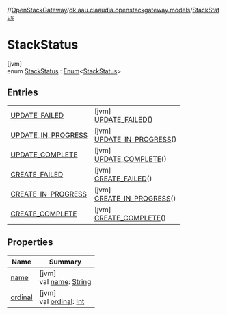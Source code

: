 //[OpenStackGateway](../../../index.md)/[dk.aau.claaudia.openstackgateway.models](../index.md)/[StackStatus](index.md)

# StackStatus

[jvm]\
enum [StackStatus](index.md) : [Enum](https://kotlinlang.org/api/latest/jvm/stdlib/kotlin/-enum/index.html)&lt;[StackStatus](index.md)&gt;

## Entries

| | |
|---|---|
| [UPDATE_FAILED](-u-p-d-a-t-e_-f-a-i-l-e-d/index.md) | [jvm]<br>[UPDATE_FAILED](-u-p-d-a-t-e_-f-a-i-l-e-d/index.md)() |
| [UPDATE_IN_PROGRESS](-u-p-d-a-t-e_-i-n_-p-r-o-g-r-e-s-s/index.md) | [jvm]<br>[UPDATE_IN_PROGRESS](-u-p-d-a-t-e_-i-n_-p-r-o-g-r-e-s-s/index.md)() |
| [UPDATE_COMPLETE](-u-p-d-a-t-e_-c-o-m-p-l-e-t-e/index.md) | [jvm]<br>[UPDATE_COMPLETE](-u-p-d-a-t-e_-c-o-m-p-l-e-t-e/index.md)() |
| [CREATE_FAILED](-c-r-e-a-t-e_-f-a-i-l-e-d/index.md) | [jvm]<br>[CREATE_FAILED](-c-r-e-a-t-e_-f-a-i-l-e-d/index.md)() |
| [CREATE_IN_PROGRESS](-c-r-e-a-t-e_-i-n_-p-r-o-g-r-e-s-s/index.md) | [jvm]<br>[CREATE_IN_PROGRESS](-c-r-e-a-t-e_-i-n_-p-r-o-g-r-e-s-s/index.md)() |
| [CREATE_COMPLETE](-c-r-e-a-t-e_-c-o-m-p-l-e-t-e/index.md) | [jvm]<br>[CREATE_COMPLETE](-c-r-e-a-t-e_-c-o-m-p-l-e-t-e/index.md)() |

## Properties

| Name | Summary |
|---|---|
| [name](-c-r-e-a-t-e_-c-o-m-p-l-e-t-e/index.md#-372974862%2FProperties%2F-1216412040) | [jvm]<br>val [name](-c-r-e-a-t-e_-c-o-m-p-l-e-t-e/index.md#-372974862%2FProperties%2F-1216412040): [String](https://kotlinlang.org/api/latest/jvm/stdlib/kotlin/-string/index.html) |
| [ordinal](-c-r-e-a-t-e_-c-o-m-p-l-e-t-e/index.md#-739389684%2FProperties%2F-1216412040) | [jvm]<br>val [ordinal](-c-r-e-a-t-e_-c-o-m-p-l-e-t-e/index.md#-739389684%2FProperties%2F-1216412040): [Int](https://kotlinlang.org/api/latest/jvm/stdlib/kotlin/-int/index.html) |
